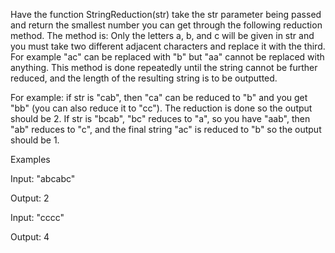 Have the function StringReduction(str) take the str parameter being passed and return the smallest number you can get through the following reduction method. The method is: Only the letters a, b, and c will be given in str and you must take two different adjacent characters and replace it with the third. For example "ac" can be replaced with "b" but "aa" cannot be replaced with anything. This method is done repeatedly until the string cannot be further reduced, and the length of the resulting string is to be outputted.

For example: if str is "cab", then "ca" can be reduced to "b" and you get "bb" (you can also reduce it to "cc"). The reduction is done so the output should be 2. If str is "bcab", "bc" reduces to "a", so you have "aab", then "ab" reduces to "c", and the final string "ac" is reduced to "b" so the output should be 1.

Examples

Input: "abcabc"

Output: 2

Input: "cccc"

Output: 4

